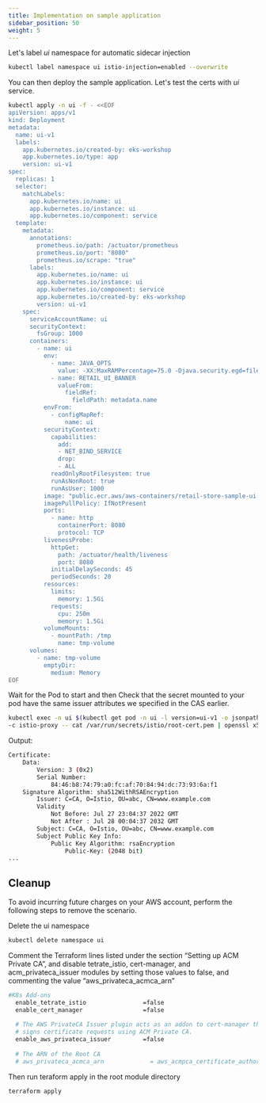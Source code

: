```yaml
---
title: Implementation on sample application
sidebar_position: 50
weight: 5
---
```


Let's label *ui* namespace for automatic sidecar injection
```bash
kubectl label namespace ui istio-injection=enabled --overwrite
```
You can then deploy the sample application. Let's test the certs with *ui* service. 
```bash
kubectl apply -n ui -f - <<EOF
apiVersion: apps/v1
kind: Deployment
metadata:
  name: ui-v1
  labels:
    app.kubernetes.io/created-by: eks-workshop
    app.kubernetes.io/type: app
    version: ui-v1
spec:
  replicas: 1
  selector:
    matchLabels:
      app.kubernetes.io/name: ui
      app.kubernetes.io/instance: ui
      app.kubernetes.io/component: service
  template:
    metadata:
      annotations:
        prometheus.io/path: /actuator/prometheus
        prometheus.io/port: "8080"
        prometheus.io/scrape: "true"
      labels:
        app.kubernetes.io/name: ui
        app.kubernetes.io/instance: ui
        app.kubernetes.io/component: service
        app.kubernetes.io/created-by: eks-workshop
        version: ui-v1
    spec:
      serviceAccountName: ui
      securityContext:
        fsGroup: 1000
      containers:
        - name: ui
          env:
            - name: JAVA_OPTS
              value: -XX:MaxRAMPercentage=75.0 -Djava.security.egd=file:/dev/urandom
            - name: RETAIL_UI_BANNER
              valueFrom:
                fieldRef:
                  fieldPath: metadata.name
          envFrom:
            - configMapRef:
                name: ui
          securityContext:
            capabilities:
              add:
              - NET_BIND_SERVICE
              drop:
              - ALL
            readOnlyRootFilesystem: true
            runAsNonRoot: true
            runAsUser: 1000
          image: "public.ecr.aws/aws-containers/retail-store-sample-ui:latest"
          imagePullPolicy: IfNotPresent
          ports:
            - name: http
              containerPort: 8080
              protocol: TCP
          livenessProbe:
            httpGet:
              path: /actuator/health/liveness
              port: 8080
            initialDelaySeconds: 45
            periodSeconds: 20
          resources:
            limits:
              memory: 1.5Gi
            requests:
              cpu: 250m
              memory: 1.5Gi
          volumeMounts:
            - mountPath: /tmp
              name: tmp-volume
      volumes:
        - name: tmp-volume
          emptyDir:
            medium: Memory
EOF
```
Wait for the Pod to start and then Check that the secret mounted to your pod have the same issuer attributes we specified in the CAS earlier.
```bash
kubectl exec -n ui $(kubectl get pod -n ui -l version=ui-v1 -o jsonpath={.items..metadata.name}) \
-c istio-proxy -- cat /var/run/secrets/istio/root-cert.pem | openssl x509 -text -noout
```
Output:
```bash
Certificate:
    Data:
        Version: 3 (0x2)
        Serial Number:
            84:46:b8:74:79:a0:fc:af:70:84:94:dc:73:93:6a:f1
    Signature Algorithm: sha512WithRSAEncryption
        Issuer: C=CA, O=Istio, OU=abc, CN=www.example.com
        Validity
            Not Before: Jul 27 23:04:37 2022 GMT
            Not After : Jul 28 00:04:37 2032 GMT
        Subject: C=CA, O=Istio, OU=abc, CN=www.example.com
        Subject Public Key Info:
            Public Key Algorithm: rsaEncryption
                Public-Key: (2048 bit)
...
```

## Cleanup

To avoid incurring future charges on your AWS account, perform the following steps to remove the scenario.

Delete the ui namespace
```bash
kubectl delete namespace ui
```
Comment the Terraform lines listed under the section “Setting up ACM Private CA”, and disable tetrate_istio, cert-manager, and acm_privateca_issuer modules by setting those values to false, and commenting the value “aws_privateca_acmca_arn”
```bash
#K8s Add-ons
  enable_tetrate_istio                =false
  enable_cert_manager                 =false
  
  # The AWS PrivateCA Issuer plugin acts as an addon to cert-manager that 
  # signs certificate requests using ACM Private CA.
  enable_aws_privateca_issuer         =false
  
  # The ARN of the Root CA
  # aws_privateca_acmca_arn             = aws_acmpca_certificate_authority.istio.arn 
```
Then run teraform apply in the root module directory
```bash
terraform apply
```
